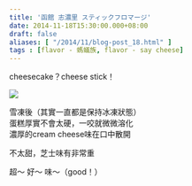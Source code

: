 ```yaml
---
title: '函館 志濃里 スティックフロマージ'
date: 2014-11-18T15:30:00.000+08:00
draft: false
aliases: [ "/2014/11/blog-post_18.html" ]
tags : [flavor - 螞蟻族, flavor - say cheese]
---
```


cheesecake？cheese stick！  

![](/images/showaseikastick.jpg)

雪凍後（其實一直都是保持冰凍狀態）  
蛋糕厚實不會太硬，一咬就微微溶化  
濃厚的cream cheese味在口中散開  

  

不太甜，芝士味有非常重

超～ 好～ 味～（good！）
